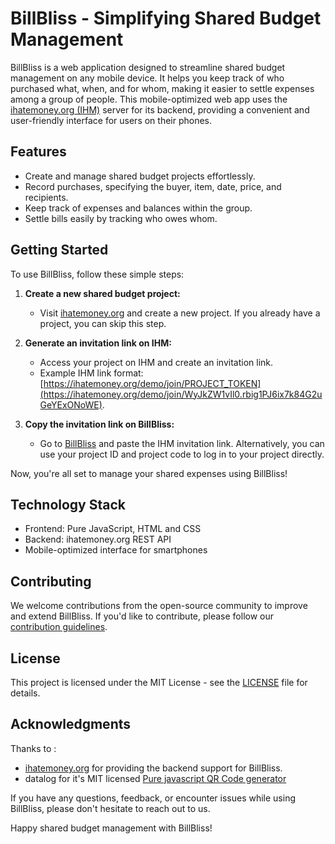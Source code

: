 # BillBliss - Simplifying Shared Budget Management

BillBliss is a web application designed to streamline shared budget management on any mobile device. It helps you keep track of who purchased what, when, and for whom, making it easier to settle expenses among a group of people. This mobile-optimized web app uses the [ihatemoney.org (IHM)](https://ihatemoney.org) server for its backend, providing a convenient and user-friendly interface for users on their phones.

## Features

- Create and manage shared budget projects effortlessly.
- Record purchases, specifying the buyer, item, date, price, and recipients.
- Keep track of expenses and balances within the group.
- Settle bills easily by tracking who owes whom.

## Getting Started

To use BillBliss, follow these simple steps:

1. **Create a new shared budget project:**

   - Visit [ihatemoney.org](https://ihatemoney.org/create) and create a new project. If you already have a project, you can skip this step.

2. **Generate an invitation link on IHM:**

   - Access your project on IHM and create an invitation link.
   - Example IHM link format: [https://ihatemoney.org/demo/join/PROJECT_TOKEN](https://ihatemoney.org/demo/join/WyJkZW1vIl0.rbig1PJ6ix7k84G2uGeYExONoWE).

3. **Copy the invitation link on BillBliss:**
   - Go to [BillBliss](https://turtle6665.github.io/BillBliss/AddProject.html) and paste the IHM invitation link. Alternatively, you can use your project ID and project code to log in to your project directly.

Now, you're all set to manage your shared expenses using BillBliss!

## Technology Stack

- Frontend: Pure JavaScript, HTML and CSS
- Backend: ihatemoney.org REST API
- Mobile-optimized interface for smartphones

## Contributing

We welcome contributions from the open-source community to improve and extend BillBliss. If you'd like to contribute, please follow our [contribution guidelines](CONTRIBUTING.md).

## License

This project is licensed under the MIT License - see the [LICENSE](LICENSE) file for details.

## Acknowledgments

Thanks to :

- [ihatemoney.org](https://ihatemoney.org) for providing the backend support for BillBliss.
- datalog for it's MIT licensed [Pure javascript QR Code generator](https://github.com/datalog/qrcode-svg)

If you have any questions, feedback, or encounter issues while using BillBliss, please don't hesitate to reach out to us.

Happy shared budget management with BillBliss!
